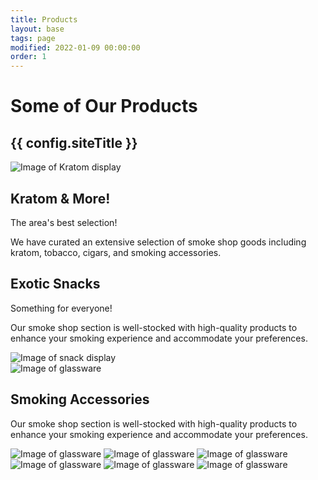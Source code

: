 ```yaml
---
title: Products
layout: base
tags: page
modified: 2022-01-09 00:00:00
order: 1
---
```


<h1 class="pt-20 pb-6 px-4 text-center">
	<span class="text-6xl md:text-8xl font-bold text-transparent bg-clip-text bg-gradient-to-r from-indigo-500 via-purple-500 to-pink-500">
	Some of Our Products
	</span>
</h1>
<h2 class="pb-12 text-4xl font-bold text-center text-purple-900">
	{{ config.siteTitle }}
</h2>
    <div class="grid md:grid-cols-12 max-w-7xl px-4  mx-auto mt-20 mb-20 md:mb-40 ">
        <div class="md:col-span-6 mx-auto">
            <img src="/images/kratom-640px.webp" class="mx-auto shadow-lg rounded" alt="Image of Kratom display">
        </div>
        <div class="md:col-span-6 mx-auto text-center">
            <h2 class="text-purple-800 text-3xl md:text-5xl mt-10 md:mt-0 mb-2 font-bold mx-auto">Kratom &amp; More!</h2>
      <p class="text-xl leading-relaxed text-purple-700 font-bold mt-4 uppercase">The area's best selection!</p> 
      <p class="px-6 text-lg mt-10">We have curated an extensive selection of smoke shop goods including kratom, tobacco, cigars, and smoking accessories.</p>
        </div>
        <div>
        </div>
    </div>

<div class="grid md:grid-cols-12 max-w-7xl px-4  mx-auto mt-20 mt-2 md:mb-40 ">
 <div class="md:col-span-6 mx-auto text-center">
<h2 class="text-purple-800 text-3xl md:text-5xl mt-10 md:mt-0 mb-2 font-bold mx-auto">Exotic Snacks</h2>
            <p class="text-xl leading-relaxed text-purple-700 font-bold uppercase">Something for everyone!</p>

   <p class="px-6 text-lg mt-10 mb-4">Our smoke shop section is well-stocked with high-quality products to enhance your smoking experience and accommodate your preferences.</p>
</div>
<div class="md:col-span-6 mx-auto">
            <img src="/images/rack-640px.webp" class="mx-auto shadow-lg rounded" alt="Image of snack display">
        </div>
        <div>
        </div>
    </div>
<div class="grid md:grid-cols-12 max-w-7xl px-4  mx-auto mt-20 mb-20 md:mb-40 ">
        <div class="md:col-span-6 mx-auto">
            <img src="/images/wall.jpg" class="mx-auto shadow-lg rounded" alt="Image of glassware">
        </div>
        <div class="md:col-span-6 mx-auto text-center">
            <h2 class="text-purple-800 text-3xl md:text-5xl mt-10 md:mt-0 mb-2 font-bold mx-auto">Smoking Accessories</h2>

 <p class="px-6 text-lg mt-10 mb-4">Our smoke shop section is well-stocked with high-quality products to enhance your smoking experience and accommodate your preferences.</p>
        </div>
        <div>
        </div>
    </div>
    <div class="grid md:grid-cols-3 gap-4 px-4">
         <img src="/images/display02.jpg" class="mx-auto shadow-lg rounded block" alt="Image of glassware">
          <img src="/images/tobacco.jpg" class="mx-auto shadow-lg rounded block" alt="Image of glassware">
           <img src="/images/snacks01.jpg" class="mx-auto shadow-lg rounded block" alt="Image of glassware">
                <img src="/images/candy01.jpg" class="mx-auto shadow-lg rounded block" alt="Image of glassware">
                     <img src="/images/candy02.jpg" class="mx-auto shadow-lg rounded block" alt="Image of glassware">
                          <img src="/images/candy.jpg" class="mx-auto shadow-lg rounded block" alt="Image of glassware">
           </div>